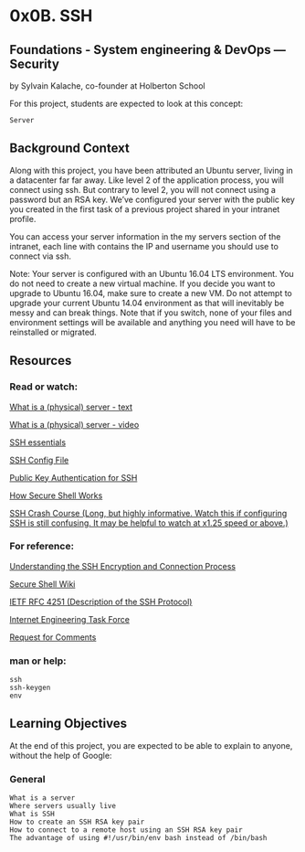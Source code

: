 # 0x0B. SSH

## Foundations - System engineering & DevOps ― Security

by Sylvain Kalache, co-founder at Holberton School

For this project, students are expected to look at this concept:

    Server

## Background Context

Along with this project, you have been attributed an Ubuntu server, living in a datacenter far far away. Like level 2 of the application process, you will connect using ssh. But contrary to level 2, you will not connect using a password but an RSA key. We’ve configured your server with the public key you created in the first task of a previous project shared in your intranet profile.

You can access your server information in the my servers section of the intranet, each line with contains the IP and username you should use to connect via ssh.

Note: Your server is configured with an Ubuntu 16.04 LTS environment. You do not need to create a new virtual machine. If you decide you want to upgrade to Ubuntu 16.04, make sure to create a new VM. Do not attempt to upgrade your current Ubuntu 14.04 environment as that will inevitably be messy and can break things. Note that if you switch, none of your files and environment settings will be available and anything you need will have to be reinstalled or migrated.

## Resources

### Read or watch:

[What is a (physical) server - text](https://en.wikipedia.org/wiki/Server_%28computing%29#Hardware_requirement)

[What is a (physical) server - video](https://www.youtube.com/watch?v=B1ANfsDyjeA)

[SSH essentials](https://www.digitalocean.com/community/tutorials/ssh-essentials-working-with-ssh-servers-clients-and-keys)

[SSH Config File](https://www.ssh.com/ssh/config/)

[Public Key Authentication for SSH](https://www.ssh.com/ssh/public-key-authentication)

[How Secure Shell Works](https://www.youtube.com/watch?v=ORcvSkgdA58)

[SSH Crash Course (Long, but highly informative. Watch this if configuring SSH is still confusing. It may be helpful to watch at x1.25 speed or above.)](https://www.youtube.com/watch?v=hQWRp-FdTpc)

### For reference:

[Understanding the SSH Encryption and Connection Process](https://www.digitalocean.com/community/tutorials/understanding-the-ssh-encryption-and-connection-process)

[Secure Shell Wiki](https://en.wikipedia.org/wiki/SSH_(Secure_Shell))

[IETF RFC 4251 (Description of the SSH Protocol)](https://www.ietf.org/rfc/rfc4251.txt)

[Internet Engineering Task Force](https://en.wikipedia.org/wiki/Internet_Engineering_Task_Force)

[Request for Comments](https://en.wikipedia.org/wiki/Request_for_Comments)

### man or help:

    ssh
    ssh-keygen
    env

## Learning Objectives

At the end of this project, you are expected to be able to explain to anyone, without the help of Google:
### General

    What is a server
    Where servers usually live
    What is SSH
    How to create an SSH RSA key pair
    How to connect to a remote host using an SSH RSA key pair
    The advantage of using #!/usr/bin/env bash instead of /bin/bash
